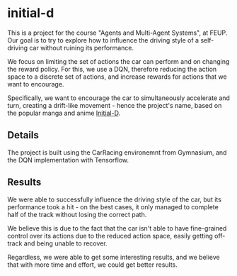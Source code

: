 # initial-d

This is a project for the course "Agents and Multi-Agent Systems", at FEUP. Our goal is to try to explore how to influence the driving style of a self-driving car without ruining its performance.

We focus on limiting the set of actions the car can perform and on changing the reward policy. For this, we use a DQN, therefore reducing the action space to a discrete set of actions, and increase rewards for actions that we want to encourage.

Specifically, we want to encourage the car to simultaneously accelerate and turn, creating a drift-like movement - hence the project's name, based on the popular manga and anime [Initial-D](https://en.wikipedia.org/wiki/Initial_D).

## Details

The project is built using the CarRacing environemnt from Gymnasium, and the DQN implementation with Tensorflow.

## Results

We were able to successfully influence the driving style of the car, but its performance took a hit - on the best cases, it only managed to complete half of the track without losing the correct path.

We believe this is due to the fact that the car isn't able to have fine-grained control over its actions due to the reduced action space, easily getting off-track and being unable to recover.

Regardless, we were able to get some interesting results, and we believe that with more time and effort, we could get better results.
